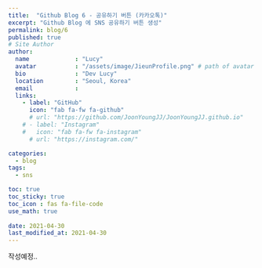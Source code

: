```yaml
---
title:  "Github Blog 6 - 공유하기 버튼 (카카오톡)"
excerpt: "Github Blog 에 SNS 공유하기 버튼 생성"
permalink: blog/6
published: true
# Site Author
author:
  name             : "Lucy"
  avatar           : "/assets/image/JieunProfile.png" # path of avatar image, e.g. "/assets/images/bio-photo.jpg"
  bio              : "Dev Lucy"
  location         : "Seoul, Korea"
  email            :
  links:
    - label: "GitHub"
      icon: "fab fa-fw fa-github"
      # url: "https://github.com/JoonYoungJJ/JoonYoungJJ.github.io"
    # - label: "Instagram"
    #   icon: "fab fa-fw fa-instagram"
      # url: "https://instagram.com/"

categories:
  - blog
tags:
  - sns

toc: true
toc_sticky: true
toc_icon : fas fa-file-code
use_math: true
 
date: 2021-04-30
last_modified_at: 2021-04-30
---
```


작성예정..
